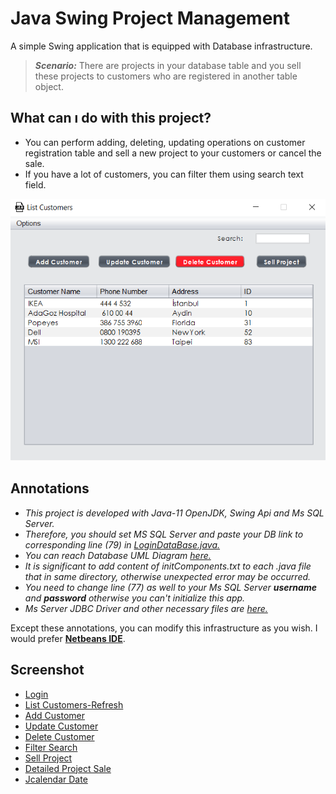 # Java Swing Project Management 

A simple Swing application that is equipped with Database infrastructure.
>**_Scenario:_**  There are projects in your database table and you sell these projects to customers who are registered in another table object.

## What can ı do with this project?
- You can perform adding, deleting, updating operations on customer registration table and sell a new project to your customers or cancel the sale.
- If you have a lot of customers, you can filter them using search text field.

<img src="https://github.com/barisdalyan/ProjectManagementApp/blob/master/screenshot/list-customers-frame.png" alt="Error" width="550" >

## Annotations
- _This project is developed with Java-11 OpenJDK, Swing Api and Ms SQL Server._
- _Therefore, you should set MS SQL Server and paste your DB link to corresponding line (79) in [LoginDataBase.java.](https://github.com/barisdalyan/ProjectManagementApp/blob/master/src/login/LoginDataBase.java)_ 
- _You can reach Database UML Diagram [here.](https://github.com/barisdalyan/ProjectManagementApp/blob/master/screenshot/UML.png)_
- _It is significant to add content of initComponents.txt to each .java file that in same directory, otherwise unexpected error may be occurred._
- _You need to change line (77) as well to your Ms SQL Server **username** and **password** otherwise you can't initialize this app._
- _Ms Server JDBC Driver and other necessary files are [here.](https://github.com/barisdalyan/ProjectManagementApp/tree/master/dist/lib)_

Except these annotations, you can modify this infrastructure as you wish.
I would prefer [**Netbeans IDE**](https://netbeans.apache.org/download/index.html).

## Screenshot
- [Login](https://github.com/barisdalyan/ProjectManagementApp/blob/master/screenshot/login-frame.png)
- [List Customers-Refresh](https://github.com/barisdalyan/ProjectManagementApp/blob/master/screenshot/list-customers-refresh-frame.png)
- [Add Customer](https://github.com/barisdalyan/ProjectManagementApp/blob/master/screenshot/adding-frame.png)
- [Update Customer](https://github.com/barisdalyan/ProjectManagementApp/blob/master/screenshot/updating-frame.png)
- [Delete Customer](https://github.com/barisdalyan/ProjectManagementApp/blob/master/screenshot/deleting-frame.png)
- [Filter Search](https://github.com/barisdalyan/ProjectManagementApp/blob/master/screenshot/filter.png)
- [Sell Project](https://github.com/barisdalyan/ProjectManagementApp/blob/master/screenshot/project-sale-frame.png)
- [Detailed Project Sale](https://github.com/barisdalyan/ProjectManagementApp/blob/master/screenshot/detailed-projectsale-frame.png)
- [Jcalendar Date](https://github.com/barisdalyan/ProjectManagementApp/blob/master/screenshot/date.png)




